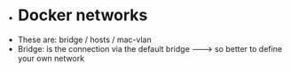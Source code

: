 - # Docker networks
- These are: bridge / hosts  / mac-vlan
- Bridge: is the connection via the default bridge ---> so better to define your own network